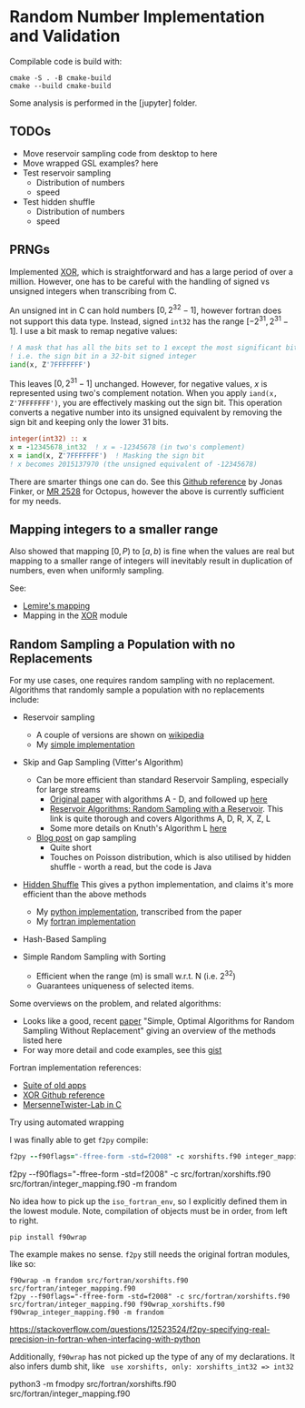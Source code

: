 # Random Number Implementation and Validation

Compilable code is build with:

```shell
cmake -S . -B cmake-build
cmake --build cmake-build
```

Some analysis is performed in the [jupyter] folder.


## TODOs

* Move reservoir sampling code from desktop to here
* Move wrapped GSL examples? here
* Test reservoir sampling 
  * Distribution of numbers
  * speed
* Test hidden shuffle
  * Distribution of numbers
  * speed


## PRNGs

Implemented [XOR](src/fortran/xorshifts.f90), which is straightforward and has a large period of over a million. 
However, one has to be careful with the handling of signed  vs unsigned integers when transcribing
from C.

An unsigned int in C can hold numbers $[0, 2^{32} - 1]$, however fortran does not support this data type. 
Instead, signed `int32` has the range $[-2^{31}, 2^{31} - 1]$. I use a bit mask to remap negative values:

```fortran
! A mask that has all the bits set to 1 except the most significant bit 
! i.e. the sign bit in a 32-bit signed integer
iand(x, Z'7FFFFFFF')
```

This leaves $[0, 2^{31}-1]$ unchanged. However, for negative values, $x$ is represented using two's complement notation. 
When you apply `iand(x, Z'7FFFFFFF')`, you are effectively masking out the sign bit. This operation converts a negative 
number into its unsigned equivalent by removing the sign bit and keeping only the lower 31 bits.

```fortran
integer(int32) :: x
x = -12345678_int32  ! x = -12345678 (in two's complement)
x = iand(x, Z'7FFFFFFF')  ! Masking the sign bit
! x becomes 2015137970 (the unsigned equivalent of -12345678)
```

There are smarter things one can do. See this [Github reference](https://github.com/Jonas-Finkler/fortran-xorshift-64-star/blob/main/src/random.f90)
by Jonas Finker, or [MR 2528](https://gitlab.com/octopus-code/octopus/-/merge_requests/2528/) for Octopus, however the 
above is currently sufficient for my needs.


## Mapping integers to a smaller range

Also showed that mapping $[0, P)$ to $[a, b)$ is fine when the values are real
but mapping to a smaller range of integers will inevitably result in duplication of numbers,
even when uniformly sampling.

See:
* [Lemire's mapping](src/cpp/lemire_mapping.cpp)
* Mapping in the [XOR](src/fortran/xorshifts.f90) module


## Random Sampling a Population with no Replacements

For my use cases, one requires random sampling with no replacement.
Algorithms that randomly sample a population with no replacements include:

* Reservoir sampling
	* A couple of versions are shown on [wikipedia](https://en.wikipedia.org/wiki/Reservoir_sampling)
    * My [simple implementation](src/fortran/reservoir_sampling.f90)

* Skip and Gap Sampling (Vitter's Algorithm)
	* Can be more efficient than standard Reservoir Sampling, especially for large streams
		* [Original paper](http://www.ittc.ku.edu/~jsv/Papers/Vit84.sampling.pdf)  with algorithms A - D, and followed up [here](http://www.ittc.ku.edu/~jsv/Papers/Vit87.RandomSampling.pdf)
		* [Reservoir Algorithms: Random Sampling with a Reservoir](https://richardstartin.github.io/posts/reservoir-sampling#reservoir-algorithms-random-sampling-with-a-reservoir). This link is quite thorough and covers Algorithms A, D, R, X, Z, L
		* Some more details on Knuth's Algorithm L [here](http://guptamukul.blogspot.com/2009/12/understanding-algorithm-l_05.html)	
	* [Blog post](http://erikerlandson.github.io/blog/2014/09/11/faster-random-samples-with-gap-sampling/) on gap sampling
		* Quite short
		* Touches on Poisson distribution, which is also utilised by hidden shuffle - worth a read, but the code is Java

* [Hidden Shuffle](http://wrap.warwick.ac.uk/150064)  This gives a python implementation, and claims it's more efficient than the above methods
  * My [python implementation](src/python/hidden_shuffle.py), transcribed from the paper
  * My [fortran implementation](src/fortran/hidden_shuffle.f90)

* Hash-Based Sampling

* Simple Random Sampling with Sorting
	* Efficient when the range (m) is small w.r.t. N (i.e. $2^{32}$)
	* Guarantees uniqueness of selected items.

Some overviews on the problem, and related algorithms:
 * Looks like a good, recent [paper](https://arxiv.org/pdf/2104.05091) "Simple, Optimal Algorithms for Random Sampling Without Replacement" giving an overview of the methods listed here
 * For way more detail and code examples, see this [gist](https://peteroupc.github.io/randomfunc.html)

Fortran implementation references:
* [Suite of old apps](https://people.math.sc.edu/Burkardt/f_src/rnglib/rnglib.html)
* [XOR Github reference](https://github.com/Jonas-Finkler/fortran-xorshift-64-star/blob/main/src/random.f90) 
* [MersenneTwister-Lab in C](https://github.com/MersenneTwister-Lab/XSadd)


Try using automated wrapping

I was finally able to get `f2py` compile:

```fortran
f2py --f90flags="-ffree-form -std=f2008" -c xorshifts.f90 integer_mapping.f90 -m frandom
```

f2py --f90flags="-ffree-form -std=f2008" -c src/fortran/xorshifts.f90 src/fortran/integer_mapping.f90 -m frandom


No idea how to pick up the `iso_fortran_env`, so I explicitly defined them in the lowest module.
Note, compilation of objects must be in order, from left to right.

`pip install f90wrap`

The example makes no sense. `f2py` still needs the original fortran modules, like so:

```shell
f90wrap -m frandom src/fortran/xorshifts.f90 src/fortran/integer_mapping.f90
f2py --f90flags="-ffree-form -std=f2008" -c src/fortran/xorshifts.f90 src/fortran/integer_mapping.f90 f90wrap_xorshifts.f90 f90wrap_integer_mapping.f90 -m frandom
```

https://stackoverflow.com/questions/12523524/f2py-specifying-real-precision-in-fortran-when-interfacing-with-python

Additionally, `f90wrap` has not picked up the type of any of my declarations.
It also infers dumb shit, like ` use xorshifts, only: xorshifts_int32 => int32`


python3 -m fmodpy src/fortran/xorshifts.f90 src/fortran/integer_mapping.f90 